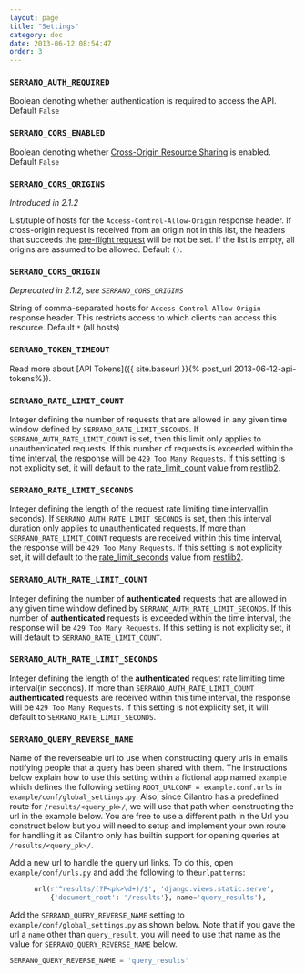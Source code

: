 ```yaml
---
layout: page
title: "Settings"
category: doc
date: 2013-06-12 08:54:47
order: 3
---
```


### `SERRANO_AUTH_REQUIRED`

Boolean denoting whether authentication is required to access the API. Default `False`

### `SERRANO_CORS_ENABLED`

Boolean denoting whether [Cross-Origin Resource Sharing](http://en.wikipedia.org/wiki/Cross-origin_resource_sharing) is enabled. Default `False`

### `SERRANO_CORS_ORIGINS`

_Introduced in 2.1.2_

List/tuple of hosts for the `Access-Control-Allow-Origin` response header. If cross-origin request is received from an origin not in this list, the headers that succeeds the [pre-flight request](https://developer.mozilla.org/en-US/docs/HTTP/Access_control_CORS#Preflighted_requests) will be not be set. If the list is empty, all origins are assumed to be allowed. Default `()`.

### `SERRANO_CORS_ORIGIN`

_Deprecated in 2.1.2, see `SERRANO_CORS_ORIGINS`_

String of comma-separated hosts for `Access-Control-Allow-Origin` response header. This restricts access to which clients can access this resource. Default `*` (all hosts)

### `SERRANO_TOKEN_TIMEOUT`

Read more about [API Tokens]({{ site.baseurl }}{% post_url 2013-06-12-api-tokens%}).

### `SERRANO_RATE_LIMIT_COUNT`

Integer defining the number of requests that are allowed in any given time window defined by `SERRANO_RATE_LIMIT_SECONDS`. If `SERRANO_AUTH_RATE_LIMIT_COUNT` is set, then this limit only applies to unauthenticated requests. If this number of requests is exceeded within the time interval, the response will be `429 Too Many Requests`. If this setting is not explicity set, it will default to the [rate_limit_count](https://github.com/bruth/restlib2/blob/master/restlib2/resources.py#L168) value from [restlib2](https://github.com/bruth/restlib2).

### `SERRANO_RATE_LIMIT_SECONDS`

Integer defining the length of the request rate limiting time interval(in seconds). If `SERRANO_AUTH_RATE_LIMIT_SECONDS` is set, then this interval duration only applies to unauthenticated requests. If more than `SERRANO_RATE_LIMIT_COUNT` requests are received within this time interval, the response will be `429 Too Many Requests`. If this setting is not explicity set, it will default to the [rate_limit_seconds](https://github.com/bruth/restlib2/blob/master/restlib2/resources.py#L169) value from [restlib2](https://github.com/bruth/restlib2).

### `SERRANO_AUTH_RATE_LIMIT_COUNT`

Integer defining the number of __authenticated__ requests that are allowed in any given time window defined by `SERRANO_AUTH_RATE_LIMIT_SECONDS`. If this number of __authenticated__ requests is exceeded within the time interval, the response will be `429 Too Many Requests`. If this setting is not explicity set, it will default to `SERRANO_RATE_LIMIT_COUNT`.

### `SERRANO_AUTH_RATE_LIMIT_SECONDS`

Integer defining the length of the __authenticated__ request rate limiting time interval(in seconds). If more than `SERRANO_AUTH_RATE_LIMIT_COUNT` __authenticated__ requests are received within this time interval, the response will be `429 Too Many Requests`. If this setting is not explicity set, it will default to `SERRANO_RATE_LIMIT_SECONDS`.

### `SERRANO_QUERY_REVERSE_NAME`

Name of the reverseable url to use when constructing query urls in emails notifying people that a query has been shared with them. The instructions below explain how to use this setting within a fictional app named `example` which defines the following setting `ROOT_URLCONF = example.conf.urls` in `example/conf/global_settings.py`. Also, since Cilantro has a predefined route for `/results/<query_pk>/`, we will use that path when constructing the url in the example below. You are free to use a different path in the Url you construct below but you will need to setup and implement your own route for handling it as Cilantro only has builtin support for opening queries at `/results/<query_pk>/`.

Add a new url to handle the query url links. To do this, open `example/conf/urls.py` and add the following to the`urlpatterns`:

```python
      url(r'^results/(?P<pk>\d+)/$', 'django.views.static.serve',
          {'document_root': '/results'}, name='query_results'),
```

Add the `SERRANO_QUERY_REVERSE_NAME` setting to `example/conf/global_settings.py` as shown below. Note that if you gave the url a `name` other than `query_result`, you will need to use that name as the value for `SERRANO_QUERY_REVERSE_NAME` below.

```python
SERRANO_QUERY_REVERSE_NAME = 'query_results'
```
